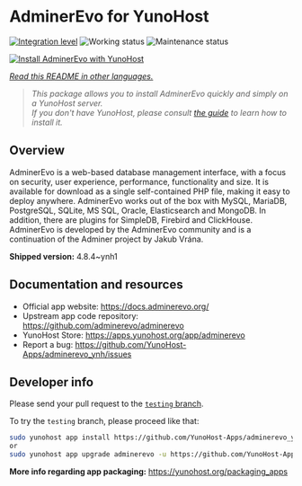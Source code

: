 <!--
N.B.: This README was automatically generated by <https://github.com/YunoHost/apps/tree/master/tools/readme_generator>
It shall NOT be edited by hand.
-->

# AdminerEvo for YunoHost

[![Integration level](https://dash.yunohost.org/integration/adminerevo.svg)](https://ci-apps.yunohost.org/ci/apps/adminerevo/) ![Working status](https://ci-apps.yunohost.org/ci/badges/adminerevo.status.svg) ![Maintenance status](https://ci-apps.yunohost.org/ci/badges/adminerevo.maintain.svg)

[![Install AdminerEvo with YunoHost](https://install-app.yunohost.org/install-with-yunohost.svg)](https://install-app.yunohost.org/?app=adminerevo)

*[Read this README in other languages.](./ALL_README.md)*

> *This package allows you to install AdminerEvo quickly and simply on a YunoHost server.*  
> *If you don't have YunoHost, please consult [the guide](https://yunohost.org/install) to learn how to install it.*

## Overview

AdminerEvo is a web-based database management interface, with a focus on security, user experience, performance, functionality and size. It is available for download as a single self-contained PHP file, making it easy to deploy anywhere. AdminerEvo works out of the box with MySQL, MariaDB, PostgreSQL, SQLite, MS SQL, Oracle, Elasticsearch and MongoDB. In addition, there are plugins for SimpleDB, Firebird and ClickHouse. AdminerEvo is developed by the AdminerEvo community and is a continuation of the Adminer project by Jakub Vrána.

**Shipped version:** 4.8.4~ynh1
## Documentation and resources

- Official app website: <https://docs.adminerevo.org/>
- Upstream app code repository: <https://github.com/adminerevo/adminerevo>
- YunoHost Store: <https://apps.yunohost.org/app/adminerevo>
- Report a bug: <https://github.com/YunoHost-Apps/adminerevo_ynh/issues>

## Developer info

Please send your pull request to the [`testing` branch](https://github.com/YunoHost-Apps/adminerevo_ynh/tree/testing).

To try the `testing` branch, please proceed like that:

```bash
sudo yunohost app install https://github.com/YunoHost-Apps/adminerevo_ynh/tree/testing --debug
or
sudo yunohost app upgrade adminerevo -u https://github.com/YunoHost-Apps/adminerevo_ynh/tree/testing --debug
```

**More info regarding app packaging:** <https://yunohost.org/packaging_apps>
